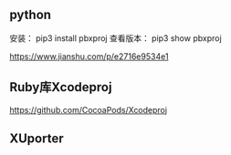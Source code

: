 ## python 

安装：
pip3 install pbxproj
查看版本：
pip3 show pbxproj

https://www.jianshu.com/p/e2716e9534e1

## Ruby库Xcodeproj

https://github.com/CocoaPods/Xcodeproj

## XUporter